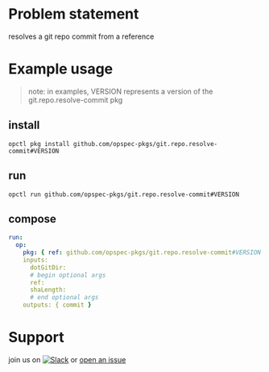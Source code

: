 # Problem statement
resolves a git repo commit from a reference

# Example usage

> note: in examples, VERSION represents a version of the git.repo.resolve-commit pkg

## install

```shell
opctl pkg install github.com/opspec-pkgs/git.repo.resolve-commit#VERSION
```

## run

```
opctl run github.com/opspec-pkgs/git.repo.resolve-commit#VERSION
```

## compose

```yaml
run:
  op:
    pkg: { ref: github.com/opspec-pkgs/git.repo.resolve-commit#VERSION }
    inputs: 
      dotGitDir:
      # begin optional args
      ref:
      shaLength:
      # end optional args
    outputs: { commit }
```

# Support

join us on [![Slack](https://opspec-slackin.herokuapp.com/badge.svg)](https://opspec-slackin.herokuapp.com/)
or [open an issue](https://github.com/opspec-pkgs/git.resolve-commit/issues)
